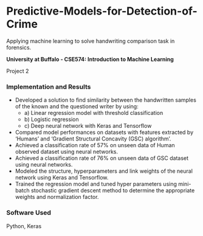 # Predictive-Models-for-Detection-of-Crime
Applying machine learning to solve handwriting comparison task in forensics.

**University at Buffalo - CSE574: Introduction to Machine Learning**
<p>Project 2</p>

### Implementation and Results
* Developed a solution to find similarity between the handwritten samples of the known and the questioned writer by using: 
  * a) Linear regression model with threshold classification
  * b) Logistic regression
  * c) Deep neural network with Keras and Tensorflow
* Compared model performances on datasets with features extracted by ‘Humans’ and ‘Gradient 
Structural Concavity (GSC) algorithm’.
* Achieved a classification rate of 57% on unseen data of Human observed dataset using neural 
networks. 
* Achieved a classification rate of 76% on unseen data of GSC dataset using neural networks. 
* Modeled the structure, hyperparameters and link weights of the neural network using Keras and 
Tensorflow.
* Trained the regression model and tuned hyper parameters using mini-batch stochastic gradient 
descent method to determine the appropriate weights and normalization factor.

### Software Used
Python, Keras
